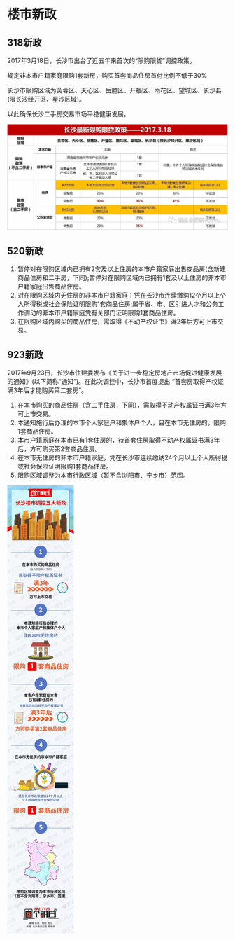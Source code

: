 # 楼市新政

## 318新政

2017年3月18日，长沙市出台了近五年来首次的“限购限贷”调控政策。

规定非本市户籍家庭限购1套新房，购买首套商品住房首付比例不低于30%

长沙市限购区域为芙蓉区、天心区、岳麓区、开福区、雨花区、望城区、长沙县(限长沙经开区、星沙区域)。

以此确保长沙二手房交易市场平稳健康发展。

![318-01](../images/318-1.jpg)


## 520新政

1. 暂停对在限购区域内已拥有2套及以上住房的本市户籍家庭出售商品房(含新建商品住房和二手房，下同);暂停对在限购区域内已拥有1套及以上住房的非本市户籍家庭出售商品住房。
2. 对在限购区域内无住房的非本市户籍家庭：凭在长沙市连续缴纳12个月以上个人所得税或社会保险证明限购1套商品住房;属于省、市、区引进人才和公务工作调动的非本市户籍家庭凭有关部门证明限购1套商品住房。
3. 在限购区域内购买的商品住房，需取得《不动产权证书》满2年后方可上市交易。


## 923新政

2017年9月23日，长沙市住建委发布《关于进一步稳定房地产市场促进健康发展的通知》(以下简称“通知”)。在此次调控中，长沙市首度提出 “首套房取得产权证满3年后才能购买第二套房”。 

1. 在本市购买的商品住房（含二手住房，下同），需取得不动产权属证书满3年方可上市交易。
2. 本通知施行后办理的本市个人家庭户和集体户个人，且在本市无住房的，限购1套商品住房。
3. 本市户籍家庭在本市已有1套住房的，待首套住房取得不动产权属证书满3年后，方可购买第2套商品住房。
4. 在本市无住房的非本市户籍家庭，凭在长沙市连续缴纳24个月以上个人所得税或社会保险证明限购1套商品住房。
5. 限购区域调整为本市行政区域（暂不含浏阳市、宁乡市）范围。

![923新政](../images/923.jpg)